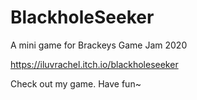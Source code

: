 # BlackholeSeeker
A mini game for Brackeys Game Jam 2020

https://iluvrachel.itch.io/blackholeseeker

Check out my game. Have fun~
